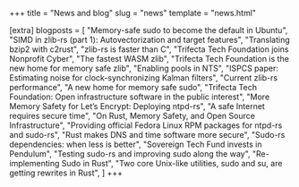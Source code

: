 +++
title = "News and blog"
slug = "news"
template = "news.html"

[extra]
blogposts = [
    "Memory-safe sudo to become the default in Ubuntu",
    "SIMD in zlib-rs (part 1): Autovectorization and target features",
    "Translating bzip2 with c2rust",
    "zlib-rs is faster than C",
    "Trifecta Tech Foundation joins Nonprofit Cyber",
    "The fastest WASM zlib",
    "Trifecta Tech Foundation is the new home for memory safe zlib",
    "Enabling pools in NTS",
    "ISPCS paper: Estimating noise for clock-synchronizing Kalman filters",
    "Current zlib-rs performance", 
    "A new home for memory safe sudo",
    "Trifecta Tech Foundation: Open infrastructure software in the public interest",
    "More Memory Safety for Let’s Encrypt: Deploying ntpd-rs",
    "A safe Internet requires secure time",
    "On Rust, Memory Safety, and Open Source Infrastructure",
    "Providing official Fedora Linux RPM packages for ntpd-rs and sudo-rs",
    "Rust makes DNS and time software more secure",
    "Sudo-rs dependencies: when less is better",
    "Sovereign Tech Fund invests in Pendulum",
    "Testing sudo-rs and improving sudo along the way",
    "Re-implementing Sudo in Rust",
    "Two core Unix-like utilities, sudo and su, are getting rewrites in Rust",
]
+++
